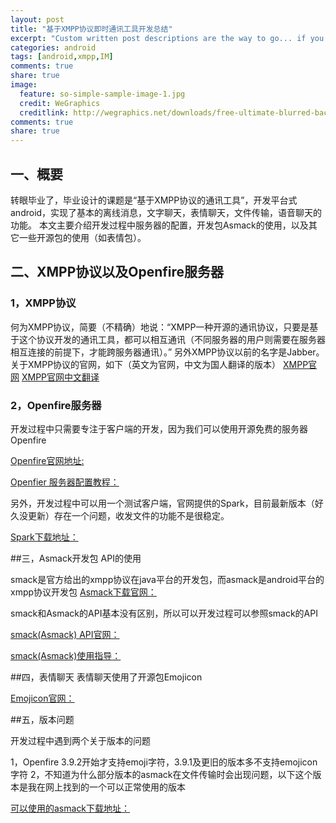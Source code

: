 ```yaml
---
layout: post
title: "基于XMPP协议即时通讯工具开发总结"
excerpt: "Custom written post descriptions are the way to go... if you're not lazy."
categories: android
tags: [android,xmpp,IM]
comments: true
share: true
image:
  feature: so-simple-sample-image-1.jpg
  credit: WeGraphics
  creditlink: http://wegraphics.net/downloads/free-ultimate-blurred-background-pack/
comments: true
share: true
---
```



## 一、概要
转眼毕业了，毕业设计的课题是“基于XMPP协议的通讯工具”，开发平台式android，实现了基本的离线消息，文字聊天，表情聊天，文件传输，语音聊天的功能。
本文主要介绍开发过程中服务器的配置，开发包Asmack的使用，以及其它一些开源包的使用（如表情包）。



## 二、XMPP协议以及Openfire服务器



### 1，XMPP协议  


何为XMPP协议，简要（不精确）地说：“XMPP一种开源的通讯协议，只要是基于这个协议开发的通讯工具，都可以相互通讯（不同服务器的用户则需要在服务器相互连接的前提下，才能跨服务器通讯）。” 另外XMPP协议以前的名字是Jabber。
关于XMPP协议的官网，如下（英文为官网，中文为国人翻译的版本）
[XMPP官网](http://xmpp.org/rfcs/rfc3921.html#toc)
[XMPP官网中文翻译]( http://wiki.jabbercn.org/RFC3921#.E4.BA.A4.E6.8D.A2.E5.87.BA.E5.B8.AD.E4.BF.A1.E6.81.AF)


### 2，Openfire服务器



开发过程中只需要专注于客户端的开发，因为我们可以使用开源免费的服务器Openfire         

[Openfire官网地址: ](http://www.igniterealtime.org/downloads/index.jsp)


[Openfier 服务器配置教程：](http://www.cnblogs.com/tanlon/archive/2011/07/16/2108419.html)


另外，开发过程中可以用一个测试客户端，官网提供的Spark，目前最新版本（好久没更新）存在一个问题，收发文件的功能不是很稳定。

[Spark下载地址：](http://www.igniterealtime.org/downloads/index.jsp)


##三，Asmack开发包 API的使用



smack是官方给出的xmpp协议在java平台的开发包，而asmack是android平台的xmpp协议开发包
[Asmack下载官网：](https://github.com/Flowdalic/asmack)

smack和Asmack的API基本没有区别，所以可以开发过程可以参照smack的API


[smack(Asmack) API官网：](http://www.igniterealtime.org/builds/smack/docs/latest/javadoc/)

[smack(Asmack)使用指导：](http://www.igniterealtime.org/builds/smack/docs/latest/documentation/index.html)
 

##四，表情聊天
表情聊天使用了开源包Emojicon

[Emojicon官网：](http://rockerhieu.com/)


##五，版本问题

开发过程中遇到两个关于版本的问题

1，Openfire 3.9.2开始才支持emoji字符，3.9.1及更旧的版本多不支持emojicon字符
2，不知道为什么部分版本的asmack在文件传输时会出现问题，以下这个版本是我在网上找到的一个可以正常使用的版本

[可以使用的asmack下载地址：](http://download.csdn.net/detail/chziroy/7482381)